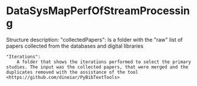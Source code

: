 # DataSysMapPerfOfStreamProcessing
Structure description:
	"collectedPapers": 
		Is a folder with the "raw" list of papers collected from the databases and digital libraries

    "Iterations":
		A folder that shows the iterations performed to select the primary studies. The input was the collected papers, that were merged and the duplicates removed with the assistance of the tool <https://github.com/dineiar/PyBibTextTools>
